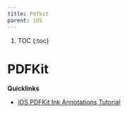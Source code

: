 ```yaml
---
title: Pdfkit
parent: iOS
---
```


1. TOC
{:toc}
# PDFKit

**Quicklinks**
- [iOS PDFKit Ink Annotations Tutorial](https://medium.com/better-programming/ios-pdfkit-ink-annotations-tutorial-4ba19b474dce)
